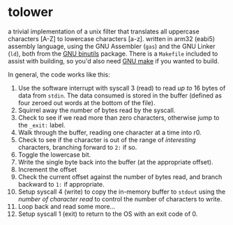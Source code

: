 # tolower

a trivial implementation of a unix filter that translates all uppercase characters [A-Z] to lowercase
characters [a-z]. written in arm32 (eabi5) assembly language, using the GNU Assembler (`gas`) and the
GNU Linker (`ld`), both from the [GNU binutils](https://www.gnu.org/software/binutils/) package. There
is a `Makefile` included to assist with building, so you'd also need
[GNU make](https://www.gnu.org/software/make/) if you wanted to build.

In general, the code works like this:

1. Use the software interrupt with syscall 3 (read) to read _up to_ 16 bytes of data from `stdin`. The data consumed is stored in the buffer (defined as four zeroed out words at the bottom of the file).
1. Squirrel away the number of bytes read by the syscall.
1. Check to see if we read more than zero characters, otherwise jump to the `_exit:` label.
1. Walk through the buffer, reading one character at a time into r0.
1. Check to see if the character is out of the range of _interesting_ characters, branching forward to `2:` if so.
1. Toggle the lowercase bit.
1. Write the single byte back into the buffer (at the appropriate offset).
1. Increment the offset
1. Check the current offset against the number of bytes read, and branch backward to `1:` if appropriate.
1. Setup syscall 4 (write) to copy the in-memory buffer to `stdout` using the _number of character read_ to control the number of characters to write.
1. Loop back and read some more...
1. Setup syscall 1 (exit) to return to the OS with an exit code of 0.
